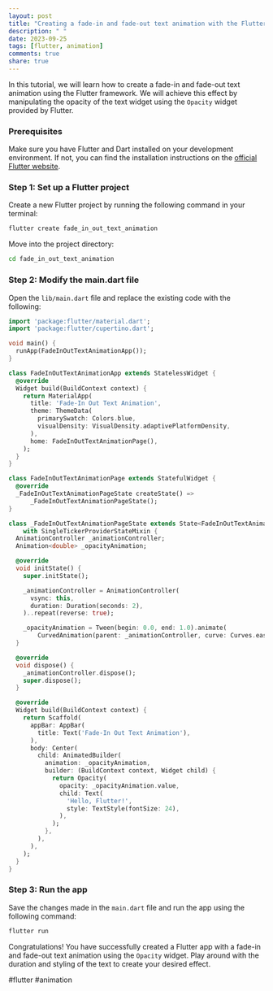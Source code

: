 ```yaml
---
layout: post
title: "Creating a fade-in and fade-out text animation with the Flutter Opacity widget"
description: " "
date: 2023-09-25
tags: [flutter, animation]
comments: true
share: true
---
```


In this tutorial, we will learn how to create a fade-in and fade-out text animation using the Flutter framework. We will achieve this effect by manipulating the opacity of the text widget using the `Opacity` widget provided by Flutter.

### Prerequisites

Make sure you have Flutter and Dart installed on your development environment. If not, you can find the installation instructions on the [official Flutter website](https://flutter.dev).

### Step 1: Set up a Flutter project

Create a new Flutter project by running the following command in your terminal:

```bash
flutter create fade_in_out_text_animation
```

Move into the project directory:

```bash
cd fade_in_out_text_animation
```

### Step 2: Modify the main.dart file

Open the `lib/main.dart` file and replace the existing code with the following:

```dart
import 'package:flutter/material.dart';
import 'package:flutter/cupertino.dart';

void main() {
  runApp(FadeInOutTextAnimationApp());
}

class FadeInOutTextAnimationApp extends StatelessWidget {
  @override
  Widget build(BuildContext context) {
    return MaterialApp(
      title: 'Fade-In Out Text Animation',
      theme: ThemeData(
        primarySwatch: Colors.blue,
        visualDensity: VisualDensity.adaptivePlatformDensity,
      ),
      home: FadeInOutTextAnimationPage(),
    );
  }
}

class FadeInOutTextAnimationPage extends StatefulWidget {
  @override
  _FadeInOutTextAnimationPageState createState() =>
      _FadeInOutTextAnimationPageState();
}

class _FadeInOutTextAnimationPageState extends State<FadeInOutTextAnimationPage>
    with SingleTickerProviderStateMixin {
  AnimationController _animationController;
  Animation<double> _opacityAnimation;

  @override
  void initState() {
    super.initState();

    _animationController = AnimationController(
      vsync: this,
      duration: Duration(seconds: 2),
    )..repeat(reverse: true);

    _opacityAnimation = Tween(begin: 0.0, end: 1.0).animate(
        CurvedAnimation(parent: _animationController, curve: Curves.easeInOut));
  }

  @override
  void dispose() {
    _animationController.dispose();
    super.dispose();
  }

  @override
  Widget build(BuildContext context) {
    return Scaffold(
      appBar: AppBar(
        title: Text('Fade-In Out Text Animation'),
      ),
      body: Center(
        child: AnimatedBuilder(
          animation: _opacityAnimation,
          builder: (BuildContext context, Widget child) {
            return Opacity(
              opacity: _opacityAnimation.value,
              child: Text(
                'Hello, Flutter!',
                style: TextStyle(fontSize: 24),
              ),
            );
          },
        ),
      ),
    );
  }
}
```

### Step 3: Run the app

Save the changes made in the `main.dart` file and run the app using the following command:

```bash
flutter run
```

Congratulations! You have successfully created a Flutter app with a fade-in and fade-out text animation using the `Opacity` widget. Play around with the duration and styling of the text to create your desired effect.

#flutter #animation